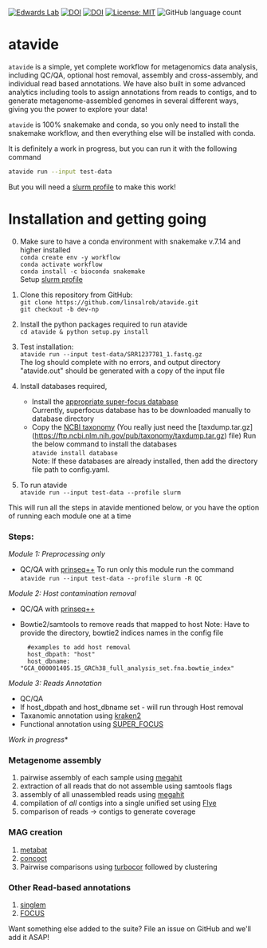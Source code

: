 [![Edwards Lab](https://img.shields.io/badge/Bioinformatics-EdwardsLab-03A9F4)](https://edwards.flinders.edu.au)
[![DOI](https://www.zenodo.org/badge/403921714.svg)](https://www.zenodo.org/badge/latestdoi/403921714)
[![DOI](https://img.shields.io/badge/DOI-WorkflowHub-yellowgreen)](https://doi.org/10.48546/WORKFLOWHUB.WORKFLOW.241.1)
[![License: MIT](https://img.shields.io/badge/License-MIT-yellow.svg)](https://opensource.org/licenses/MIT)
![GitHub language count](https://img.shields.io/github/languages/count/linsalrob/atavide)


# atavide

`atavide` is a simple, yet complete workflow for metagenomics data analysis, including QC/QA, optional host removal, assembly and cross-assembly, and individual read based annotations. We have also built in some advanced analytics including tools to assign annotations from reads to contigs, and to generate metagenome-assembled genomes in several different ways, giving you the power to explore your data!

`atavide` is 100% snakemake and conda, so you only need to install the snakemake workflow, and then everything else will be installed with conda.


It is definitely a work in progress, but you can run it with the following command 

```bash
atavide run --input test-data
```

But you will need a [slurm profile](https://fame.flinders.edu.au/blog/2021/08/02/snakemake-profiles-updated) to make this work!


# Installation and getting going

0. Make sure to have a conda environment with snakemake v.7.14 and higher installed \
    `conda create env -y workflow` \
    `conda activate workflow` \
    `conda install -c bioconda snakemake` \
  Setup [slurm profile](https://fame.flinders.edu.au/blog/2021/08/02/snakemake-profiles-updated)

1. Clone this repository from GitHub: \
    `git clone https://github.com/linsalrob/atavide.git` \
    `git checkout -b dev-np`
    
2. Install the python packages required to run atavide \
    `cd atavide & python setup.py install`
    
3. Test installation: \
  `atavide run --input test-data/SRR1237781_1.fastq.gz` \
  The log should complete with no errors, and output directory "atavide.out" should be generated with a copy of the input file

4. Install databases required,
    - Install the [appropriate super-focus database](https://cloudstor.aarnet.edu.au/plus/s/bjYDqqDXK5u7JiF) \
        Currently, superfocus database has to be downloaded manually to database directory
    - Copy the [NCBI taxonomy](https://ftp.ncbi.nlm.nih.gov/pub/taxonomy/) (You really just need the [taxdump.tar.gz]           (https://ftp.ncbi.nlm.nih.gov/pub/taxonomy/taxdump.tar.gz) file)
    Run the below command to install the databases \
        `atavide install database` \
    Note: If these databases are already installed, then add the directory file path to config.yaml.

5. To run atavide \
    `atavide run --input test-data --profile slurm`
  
  This will run all the steps in atavide mentioned below, or you have the option of running each module one at a time

### Steps:
*Module 1: Preprocessing only*
- QC/QA with [prinseq++](https://github.com/Adrian-Cantu/PRINSEQ-plus-plus)
To run only this module run the command \
    `atavide run --input test-data --profile slurm -R QC`

*Module 2: Host contamination removal* 
- QC/QA with [prinseq++](https://github.com/Adrian-Cantu/PRINSEQ-plus-plus)
- Bowtie2/samtools to remove reads that mapped to host
Note: Have to provide the directory, bowtie2 indices names in the config file

        #examples to add host removal 
        host_dbpath: "host"
        host_dbname: "GCA_000001405.15_GRCh38_full_analysis_set.fna.bowtie_index"

*Module 3: Reads Annotation*
- QC/QA
- If host_dbpath and host_dbname set - will run through Host removal 
- Taxanomic annotation using [kraken2](https://github.com/DerrickWood/kraken2)
- Functional annotation using [SUPER_FOCUS](https://github.com/metageni/SUPER-FOCUS)

*Work in progress**
### Metagenome assembly
1. pairwise assembly of each sample using [megahit](https://github.com/voutcn/megahit)
2. extraction of all reads that do not assemble using samtools flags
3. assembly of all unassembled reads using [megahit](https://github.com/voutcn/megahit)
4. compilation of _all_ contigs into a single unified set using [Flye](https://github.com/fenderglass/Flye)
5. comparison of reads -> contigs to generate coverage

### MAG creation
1. [metabat](https://bitbucket.org/berkeleylab/metabat/src/master/)
2. [concoct](https://github.com/BinPro/CONCOCT)
3. Pairwise comparisons using [turbocor](https://github.com/dcjones/turbocor) followed by clustering

### Other Read-based annotations 
1. [singlem](https://github.com/wwood/singlem)
2. [FOCUS](https://github.com/metageni/FOCUS)

Want something else added to the suite? File an issue on GitHub and we'll add it ASAP!


